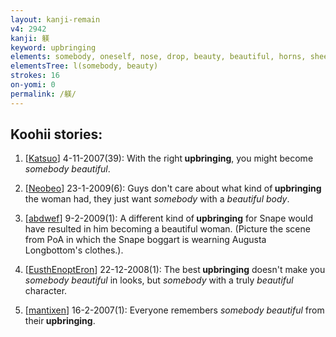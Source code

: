 ```yaml
---
layout: kanji-remain
v4: 2942
kanji: 躾
keyword: upbringing
elements: somebody, oneself, nose, drop, beauty, beautiful, horns, sheep, large, St. Bernard
elementsTree: l(somebody, beauty)
strokes: 16
on-yomi: 0
permalink: /躾/
---
```


## Koohii stories: 

1) [<a href="http://kanji.koohii.com/profile/Katsuo">Katsuo</a>] 4-11-2007(39): With the right<strong> upbringing</strong>, you might become <em>somebody beautiful</em>.

2) [<a href="http://kanji.koohii.com/profile/Neobeo">Neobeo</a>] 23-1-2009(6): Guys don&#039;t care about what kind of<strong> upbringing</strong> the woman had, they just want <em>somebody</em> with a <em>beautiful body</em>.

3) [<a href="http://kanji.koohii.com/profile/abdwef">abdwef</a>] 9-2-2009(1): A different kind of<strong> upbringing</strong> for Snape would have resulted in him becoming a beautiful woman. (Picture the scene from PoA in which the Snape boggart is wearning Augusta Longbottom&#039;s clothes.).

4) [<a href="http://kanji.koohii.com/profile/EusthEnoptEron">EusthEnoptEron</a>] 22-12-2008(1): The best<strong> upbringing</strong> doesn&#039;t make you <em>somebody</em> <em>beautiful</em> in looks, but <em>somebody</em> with a truly <em>beautiful</em> character.

5) [<a href="http://kanji.koohii.com/profile/mantixen">mantixen</a>] 16-2-2007(1): Everyone remembers <em>somebody beautiful</em> from their<strong> upbringing</strong>.

